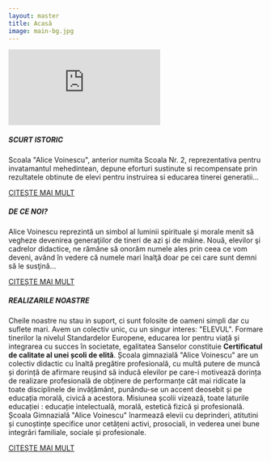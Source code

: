 ```yaml
---
layout: master
title: Acasă
image: main-bg.jpg
---		
```

<iframe class="w-100" src="https://www.youtube.com/embed/d9G3_cysr3I?controls=0" frameborder="0" allow="accelerometer; autoplay; encrypted-media; gyroscope; picture-in-picture" allowfullscreen></iframe>
<div class="card-deck mt-3 mt-md-4 text-white">
	<div class="card bg-primary">
		<div class="card-body">
			<h5 class="card-title">SCURT ISTORIC</h5>
			<p class="card-text text-justify">Scoala "Alice Voinescu", anterior numita Scoala Nr. 2, reprezentativa pentru invatamantul mehedintean, depune eforturi sustinute si recompensate prin rezultatele obtinute de elevi pentru instruirea si educarea tinerei generatii...</p>
		</div>
		<div class="card-footer">
			<a class="float-right text-primary" href="{{site.url}}/despre#istoric">CITEȘTE MAI MULT</a>
		</div>
	</div>
	<div class="card bg-danger">
		<div class="card-body">
			<h5 class="card-title">DE CE NOI?</h5>
			<p class="card-text text-justify">Alice Voinescu reprezintă un simbol al luminii spirituale şi morale menit să vegheze devenirea generaţiilor de tineri de azi şi de mâine. Nouă, elevilor şi cadrelor didactice, ne rămâne să onorăm numele ales prin ceea ce vom deveni, având în vedere că numele mari înalţă doar pe cei care sunt demni să le susţină...</p>
		</div>
		<div class="card-footer">
			<a class="float-right text-danger" href="{{site.url}}/despre#decenoi">CITEȘTE MAI MULT</a>
		</div>
	</div>
</div>
<div class="card-deck mt-sm-4 text-white">
	<div class="card bg-success">
		<div class="card-body">
			<h5 class="card-title">REALIZARILE NOASTRE</h5>
			<p class="card-text text-justify">Cheile noastre nu stau in suport, ci sunt folosite de oameni simpli dar cu suflete mari. Avem un colectiv unic, cu un singur interes: "ELEVUL". Formare tinerilor la nivelul Standardelor Europene, educarea lor pentru viață și integrarea cu succes în societate, egalitatea Sanselor constituie <b>Certificatul de calitate al unei școli de elită</b>. Școala gimnazială "Alice Voinescu" are un colectiv didactic cu înaltă pregătire profesională, cu multă putere de muncă și dorință de afirmare reușind să inducă elevilor pe care-i motivează dorința de realizare profesională de obținere de performanțe cât mai ridicate la toate disciplinele de invățământ, punându-se un accent deosebit și pe educația morală, civică a acestora. Misiunea școlii vizează, toate laturile educației : educație intelectuală, morală, estetică fizică și profesională. Școala Gimnazială "Alice Voinescu" înarmează elevii cu deprinderi, atitutini și cunoștințe specifice unor cetățeni activi, prosociali, in vederea unei bune integrări familiale, sociale și profesionale.</p>
		</div>
		<div class="card-footer">
			<a class="float-right text-success" href="{{site.url}}/elevi#realizari">CITEȘTE MAI MULT</a>
		</div>
	</div>
</div>
<div id="googlemaps" class="w-100 mt-3 mt-md-4"></div>